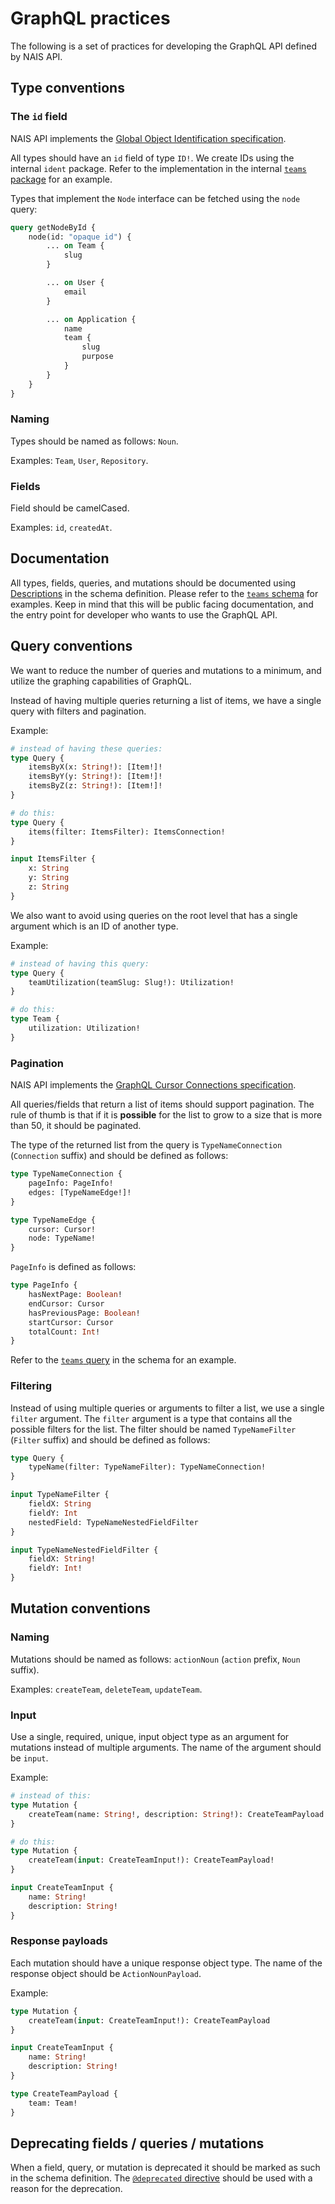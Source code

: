 # GraphQL practices

The following is a set of practices for developing the GraphQL API defined by NAIS API.

## Type conventions

### The `id` field

NAIS API implements the [Global Object Identification specification](https://graphql.org/learn/global-object-identification/).

All types should have an `id` field of type `ID!`. We create IDs using the internal `ident` package. Refer to the
implementation in the internal [`teams` package](../internal/v1/team/node.go) for an example.

Types that implement the `Node` interface can be fetched using the `node` query:

```graphql
query getNodeById {
	node(id: "opaque id") {
		... on Team {
			slug
		}

		... on User {
			email
		}

		... on Application {
			name
			team {
				slug
				purpose
			}
		}
	}
}
```

### Naming

Types should be named as follows: `Noun`.

Examples: `Team`, `User`, `Repository`.

### Fields

Field should be camelCased.

Examples: `id`, `createdAt`.

## Documentation

All types, fields, queries, and mutations should be documented using
[Descriptions](https://spec.graphql.org/October2021/#sec-Descriptions) in the schema definition. Please refer to the
[`teams` schema](../internal/v1/graphv1/schema/teams.graphqls) for examples. Keep in mind that this will be public
facing documentation, and the entry point for developer who wants to use the GraphQL API.

## Query conventions

We want to reduce the number of queries and mutations to a minimum, and utilize the graphing capabilities of GraphQL.

Instead of having multiple queries returning a list of items, we have a single query with filters and pagination.

Example:

```graphql
# instead of having these queries:
type Query {
	itemsByX(x: String!): [Item!]!
	itemsByY(y: String!): [Item!]!
	itemsByZ(z: String!): [Item!]!
}

# do this:
type Query {
	items(filter: ItemsFilter): ItemsConnection!
}

input ItemsFilter {
	x: String
	y: String
	z: String
}
```

We also want to avoid using queries on the root level that has a single argument which is an ID of another type.

Example:

```graphql
# instead of having this query:
type Query {
	teamUtilization(teamSlug: Slug!): Utilization!
}

# do this:
type Team {
	utilization: Utilization!
}
```

### Pagination

NAIS API implements the [GraphQL Cursor Connections specification](https://relay.dev/graphql/connections.htm).

All queries/fields that return a list of items should support pagination. The rule of thumb is that if it is
**possible** for the list to grow to a size that is more than 50, it should be paginated.

The type of the returned list from the query is `TypeNameConnection` (`Connection` suffix) and should be defined as
follows:

```graphql
type TypeNameConnection {
	pageInfo: PageInfo!
	edges: [TypeNameEdge!]!
}

type TypeNameEdge {
	cursor: Cursor!
	node: TypeName!
}
```

`PageInfo` is defined as follows:

```graphql
type PageInfo {
	hasNextPage: Boolean!
	endCursor: Cursor
	hasPreviousPage: Boolean!
	startCursor: Cursor
	totalCount: Int!
}
```

Refer to the [`teams` query](../internal/v1/graphv1/schema/teams.graphqls) in the schema for an example.

### Filtering

Instead of using multiple queries or arguments to filter a list, we use a single `filter` argument. The `filter`
argument is a type that contains all the possible filters for the list. The filter should be named `TypeNameFilter`
(`Filter` suffix) and should be defined as follows:

```graphql
type Query {
	typeName(filter: TypeNameFilter): TypeNameConnection!
}

input TypeNameFilter {
	fieldX: String
	fieldY: Int
	nestedField: TypeNameNestedFieldFilter
}

input TypeNameNestedFieldFilter {
	fieldX: String!
	fieldY: Int!
}
```

## Mutation conventions

### Naming

Mutations should be named as follows: `actionNoun` (`action` prefix, `Noun` suffix).

Examples: `createTeam`, `deleteTeam`, `updateTeam`.

### Input

Use a single, required, unique, input object type as an argument for mutations instead of multiple arguments. The name
of the argument should be `input`.

Example:

```graphql
# instead of this:
type Mutation {
	createTeam(name: String!, description: String!): CreateTeamPayload!
}

# do this:
type Mutation {
	createTeam(input: CreateTeamInput!): CreateTeamPayload!
}

input CreateTeamInput {
	name: String!
	description: String!
}
```

### Response payloads

Each mutation should have a unique response object type. The name of the response object should be `ActionNounPayload`.

Example:

```graphql
type Mutation {
	createTeam(input: CreateTeamInput!): CreateTeamPayload
}

input CreateTeamInput {
	name: String!
	description: String!
}

type CreateTeamPayload {
	team: Team!
}
```

## Deprecating fields / queries / mutations

When a field, query, or mutation is deprecated it should be marked as such in the schema definition. The
[`@deprecated` directive](https://spec.graphql.org/October2021/#sec--deprecated) should be used with a reason for the
deprecation.

